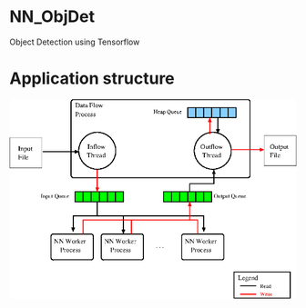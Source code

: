 # NN_ObjDet
Object Detection using Tensorflow

# Application structure
![alt text](https://github.com/rt-2pm2/NN_ObjDet/blob/master/doc/app_scheme.gif)

